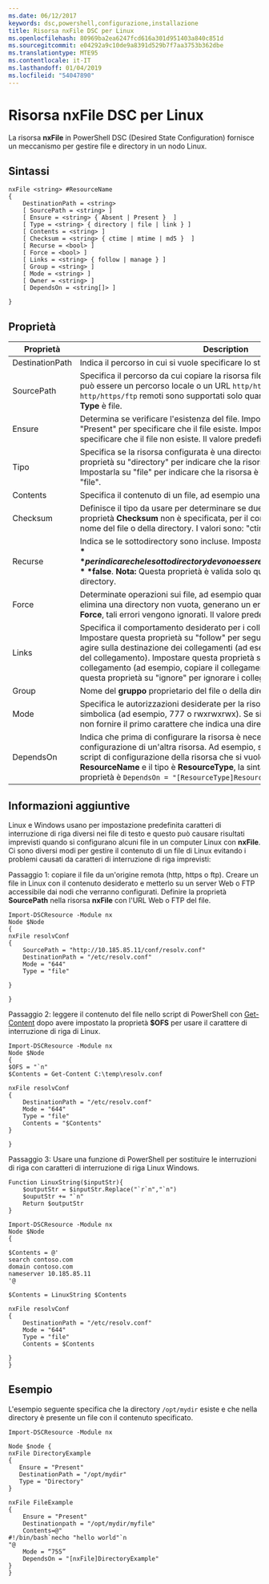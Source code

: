 ```yaml
---
ms.date: 06/12/2017
keywords: dsc,powershell,configurazione,installazione
title: Risorsa nxFile DSC per Linux
ms.openlocfilehash: 80969ba2ea6247fcd616a301d951403a840c851d
ms.sourcegitcommit: e04292a9c10de9a8391d529b7f7aa3753b362dbe
ms.translationtype: MTE95
ms.contentlocale: it-IT
ms.lasthandoff: 01/04/2019
ms.locfileid: "54047890"
---
```

# <a name="dsc-for-linux-nxfile-resource"></a>Risorsa nxFile DSC per Linux

La risorsa **nxFile** in PowerShell DSC (Desired State Configuration) fornisce un meccanismo per gestire file e directory in un nodo Linux.

## <a name="syntax"></a>Sintassi

```
nxFile <string> #ResourceName
{
    DestinationPath = <string>
    [ SourcePath = <string> ]
    [ Ensure = <string> { Absent | Present }  ]
    [ Type = <string> { directory | file | link } ]
    [ Contents = <string> ]
    [ Checksum = <string> { ctime | mtime | md5 }  ]
    [ Recurse = <bool> ]
    [ Force = <bool> ]
    [ Links = <string> { follow | manage } ]
    [ Group = <string> ]
    [ Mode = <string> ]
    [ Owner = <string> ]
    [ DependsOn = <string[]> ]

}
```

## <a name="properties"></a>Proprietà

|  Proprietà |  Description |
|---|---|
| DestinationPath| Indica il percorso in cui si vuole specificare lo stato di un file o una directory.|
| SourcePath| Specifica il percorso da cui copiare la risorsa file o cartella. Questo percorso può essere un percorso locale o un URL `http/https/ftp`. Gli URL `http/https/ftp` remoti sono supportati solo quando il valore della proprietà **Type** è file.|
| Ensure| Determina se verificare l'esistenza del file. Impostare questa proprietà su "Present" per specificare che il file esiste. Impostarla su "Absent" per specificare che il file non esiste. Il valore predefinito è "Present".|
| Tipo| Specifica se la risorsa configurata è una directory o un file. Impostare questa proprietà su "directory" per indicare che la risorsa è una directory. Impostarla su "file" per indicare che la risorsa è un file. Il valore predefinito è "file".|
| Contents| Specifica il contenuto di un file, ad esempio una determinata stringa.|
| Checksum| Definisce il tipo da usare per determinare se due file sono uguali. Se la proprietà **Checksum** non è specificata, per il confronto viene usato solo il nome del file o della directory. I valori sono: "ctime", "mtime" e "md5".|
| Recurse| Indica se le sottodirectory sono incluse. Impostare questa proprietà su **$true** per indicare che le sottodirectory devono essere incluse. Il valore predefinito è **$false**. **Nota:** Questa proprietà è valida solo quando la **tipo** è impostata su directory.|
| Force| Determinate operazioni sui file, ad esempio quando si sovrascrive un file o si elimina una directory non vuota, generano un errore. Usando la proprietà **Force**, tali errori vengono ignorati. Il valore predefinito è **$false**.|
| Links| Specifica il comportamento desiderato per i collegamenti simbolici. Impostare questa proprietà su "follow" per seguire i collegamenti simbolici e agire sulla destinazione dei collegamenti (ad esempio, copiare il file invece del collegamento). Impostare questa proprietà su "manage" per agire sul collegamento (ad esempio, copiare il collegamento stesso). Impostare questa proprietà su "ignore" per ignorare i collegamenti simbolici.|
| Group| Nome del **gruppo** proprietario del file o della directory.|
| Mode| Specifica le autorizzazioni desiderate per la risorsa, in notazione ottale o simbolica (ad esempio, 777 o rwxrwxrwx). Se si usa la notazione simbolica, non fornire il primo carattere che indica una directory o un file.|
| DependsOn | Indica che prima di configurare la risorsa è necessario eseguire la configurazione di un'altra risorsa. Ad esempio, se il valore di **ID** del blocco script di configurazione della risorsa che si vuole eseguire per primo è **ResourceName** e il tipo è **ResourceType**, la sintassi per usare questa proprietà è `DependsOn = "[ResourceType]ResourceName"`.|

## <a name="additional-information"></a>Informazioni aggiuntive


Linux e Windows usano per impostazione predefinita caratteri di interruzione di riga diversi nei file di testo e questo può causare risultati imprevisti quando si configurano alcuni file in un computer Linux con __nxFile__. Ci sono diversi modi per gestire il contenuto di un file di Linux evitando i problemi causati da caratteri di interruzione di riga imprevisti:

Passaggio 1: copiare il file da un'origine remota (http, https o ftp). Creare un file in Linux con il contenuto desiderato e metterlo su un server Web o FTP accessibile dai nodi che verranno configurati. Definire la proprietà __SourcePath__ nella risorsa __nxFile__ con l'URL Web o FTP del file.

```
Import-DSCResource -Module nx
Node $Node
{
nxFile resolvConf
{
    SourcePath = "http://10.185.85.11/conf/resolv.conf"
    DestinationPath = "/etc/resolv.conf"
    Mode = "644"
    Type = "file"

}

}
```


Passaggio 2: leggere il contenuto del file nello script di PowerShell con [Get-Content](https://technet.microsoft.com/library/hh849787.aspx) dopo avere impostato la proprietà __$OFS__ per usare il carattere di interruzione di riga di Linux.


```
Import-DSCResource -Module nx
Node $Node
{
$OFS = "`n"
$Contents = Get-Content C:\temp\resolv.conf

nxFile resolvConf
{
    DestinationPath = "/etc/resolv.conf"
    Mode = "644"
    Type = "file"
    Contents = "$Contents"
}

}
```


Passaggio 3: Usare una funzione di PowerShell per sostituire le interruzioni di riga con caratteri di interruzione di riga Linux Windows.

```
Function LinuxString($inputStr){
    $outputStr = $inputStr.Replace("`r`n","`n")
    $ouputStr += "`n"
    Return $outputStr
}

Import-DSCResource -Module nx
Node $Node
{

$Contents = @'
search contoso.com
domain contoso.com
nameserver 10.185.85.11
'@

$Contents = LinuxString $Contents

nxFile resolvConf
{
    DestinationPath = "/etc/resolv.conf"
    Mode = "644"
    Type = "file"
    Contents = $Contents

}
}
```

## <a name="example"></a>Esempio

L'esempio seguente specifica che la directory `/opt/mydir` esiste e che nella directory è presente un file con il contenuto specificato.

```
Import-DSCResource -Module nx

Node $node {
nxFile DirectoryExample
{
   Ensure = "Present"
   DestinationPath = "/opt/mydir"
   Type = "Directory"
}

nxFile FileExample
{
    Ensure = "Present"
    Destinationpath = "/opt/mydir/myfile"
    Contents=@"
#!/bin/bash`necho "hello world"`n
"@
    Mode = “755”
    DependsOn = "[nxFile]DirectoryExample"
}
}
```